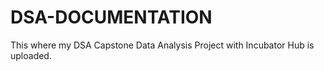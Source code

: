 # DSA-DOCUMENTATION
This where my DSA Capstone Data Analysis Project with Incubator Hub is uploaded.
